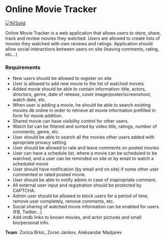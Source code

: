 # Online Movie Tracker

[![N|Solid](http://i.imgur.com/Yve1BOn.jpg)](https://www.levi9.com/)

Online Movie Tracker is a web application that allows users to store, share, track and review movies they watched. Users are allowed to create lists of movies they watched with own reviews and ratings. Application should allow social interactions between users on site (leaving comments, rating, etc...)

### Requirements

- New users should be allowed to register on site
- User is allowed to add new movie to the list of watched movies
- Added movie should be able to contain information: title, actors, directors, genre, date of release, cover image/poster/screenshoot, watch date, etc.
- When user is adding a movie, he should be able to search existing movies db online in order to retrieve all movie information prefilled in form for movie addition.
- Shared movie can have visibility control for other users.
- Watch list can be filtered and sorted by video title, ratings, number of comments, genre, etc.
- User should be able to search all the movies other users added with apropriate privacy setting
- User should be allowed to rate and leave comments on posted movies
- User can have a schedule list, where a movie can be scheduled to be watched, and a user can be reminded on site or by email to watch a scheduled movie
- User should have notification (by email and on site) if some other user commented or rated posted movie.
- User should be able to notify admin in case of inapropriate comment.
- All external user input and registration should be protected by CAPTCHA.
- Admin user should be allowed to block users for a period of time, remove user completely, remove comments, etc.
- Social sharing of watched movie information can be enabled for users (FB, Twitter...)
- Add imdb links to known movies, and actor pictures and small bio/personal info.

**Team**: Zorica Brkic, Zoran Jankov, Aleksandar Madjarev